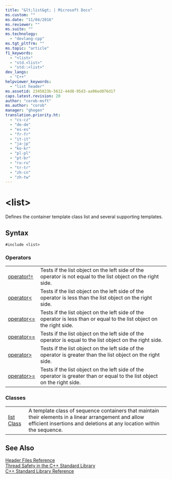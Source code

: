 ```yaml
---
title: "&lt;list&gt; | Microsoft Docs"
ms.custom: ""
ms.date: "11/04/2016"
ms.reviewer: ""
ms.suite: ""
ms.technology: 
  - "devlang-cpp"
ms.tgt_pltfrm: ""
ms.topic: "article"
f1_keywords: 
  - "<list>"
  - "std.<list>"
  - "std::<list>"
dev_langs: 
  - "C++"
helpviewer_keywords: 
  - "list header"
ms.assetid: 2345823b-5612-44d8-95d3-aa96ed076d17
caps.latest.revision: 20
author: "corob-msft"
ms.author: "corob"
manager: "ghogen"
translation.priority.ht: 
  - "cs-cz"
  - "de-de"
  - "es-es"
  - "fr-fr"
  - "it-it"
  - "ja-jp"
  - "ko-kr"
  - "pl-pl"
  - "pt-br"
  - "ru-ru"
  - "tr-tr"
  - "zh-cn"
  - "zh-tw"
---
```

# &lt;list&gt;
Defines the container template class list and several supporting templates.  
  
## Syntax  
  
```  
#include <list>  
```  
  
### Operators  
  
|||  
|-|-|  
|[operator!=](../standard-library/list-operators.md#operator_neq)|Tests if the list object on the left side of the operator is not equal to the list object on the right side.|  
|[operator<](../standard-library/list-operators.md#operator_lt_)|Tests if the list object on the left side of the operator is less than the list object on the right side.|  
|[operator\<=](../standard-library/list-operators.md#operator_lt__eq)|Tests if the list object on the left side of the operator is less than or equal to the list object on the right side.|  
|[operator==](../standard-library/list-operators.md#operator_eq_eq)|Tests if the list object on the left side of the operator is equal to the list object on the right side.|  
|[operator>](../standard-library/list-operators.md#operator_gt_)|Tests if the list object on the left side of the operator is greater than the list object on the right side.|  
|[operator>=](../standard-library/list-operators.md#operator_gt__eq)|Tests if the list object on the left side of the operator is greater than or equal to the list object on the right side.|  
  
### Classes  
  
|||  
|-|-|  
|[list Class](../standard-library/list-class.md)|A template class of sequence containers that maintain their elements in a linear arrangement and allow efficient insertions and deletions at any location within the sequence.|  
  
## See Also  
 [Header Files Reference](../standard-library/cpp-standard-library-header-files.md)   
 [Thread Safety in the C++ Standard Library](../standard-library/thread-safety-in-the-cpp-standard-library.md)   
 [C++ Standard Library Reference](../standard-library/cpp-standard-library-reference.md)

